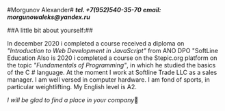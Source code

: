 #Morgunov Alexander#
**_tel. +7(952)540-35-70_**
**_email: morgunowaleks@yandex.ru_**

##A little bit about yourself:##

In december 2020 i completed a course received a diploma on _"Introduction to Web Development in JavaScript"_ from ANO DPO "SoftLine Education
Also is 2020 i completed a course on the Stepic.org platform on the topic _"Fundamentals of Programming"_, in which he studied the basics of the C # language.
At the moment I work at Softline Trade LLC as a sales manager.
I am well versed in computer hardware.
I am fond of sports, in particular weightlifting.
My English level is A2.

_I will be glad to find a place in your company_:slightly_smiling_face:
